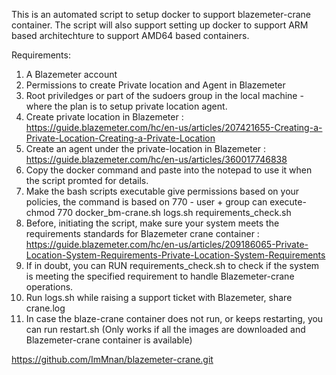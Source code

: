 This is an automated script to setup docker to support blazemeter-crane container. The script will also support setting up docker to support ARM based architechture to support AMD64 based containers. 

Requirements:
1. A Blazemeter account
2. Permissions to create Private location and Agent in Blazemeter
3. Root priviledges or part of the sudoers group in the local machine - where the plan is to setup private location agent.
4. Create private location in Blazemeter : https://guide.blazemeter.com/hc/en-us/articles/207421655-Creating-a-Private-Location-Creating-a-Private-Location
5. Create an agent under the private-location in Blazemeter : https://guide.blazemeter.com/hc/en-us/articles/360017746838
6. Copy the docker command and paste into the notepad to use it when the script promted for details. 
7. Make the bash scripts executable give permissions based on your policies, the command is based on 770 - user + group can execute- chmod 770 docker_bm-crane.sh logs.sh requirements_check.sh
8. Before, initiating the script, make sure your system meets the requirements standards for Blazemeter crane container : https://guide.blazemeter.com/hc/en-us/articles/209186065-Private-Location-System-Requirements-Private-Location-System-Requirements
9. If in doubt, you can RUN requirements_check.sh to check if the system is meeting the specified requirement to handle Blazemeter-crane operations.
10. Run logs.sh while raising a support ticket with Blazemeter, share crane.log
11. In case the blaze-crane container does not run, or keeps restarting, you can run restart.sh (Only works if all the images are downloaded and Blazemeter-crane container is available)

https://github.com/ImMnan/blazemeter-crane.git